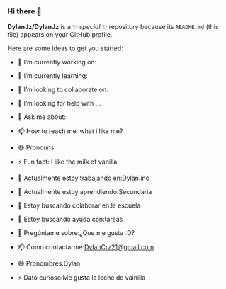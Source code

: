 ### Hi there 👋


**DylanJz/DylanJz** is a ✨ _special_ ✨ repository because its `README.md` (this file) appears on your GitHub profile.

Here are some ideas to get you started:

- 🔭 I’m currently working on:
- 🌱 I’m currently learning:
- 👯 I’m looking to collaborate on:
- 🤔 I’m looking for help with ...
- 💬 Ask me about:
- 📫 How to reach me: what i like me?
- 😄 Pronouns: 
- ⚡ Fun fact: I like the milk of vanilla

- 🔭 Actualmente estoy trabajando en:Dylan.inc
- 🌱 Actualmente estoy aprendiendo:Secundaria
- 👯 Estoy buscando colaborar en:la escuela
- 🤔 Estoy buscando ayuda con:tareas
- 💬 Pregúntame sobre:¿Que me gusta :D?
- 📫 Cómo contactarme:DylanCrz21@gmail.com
- 😄 Pronombres:Dylan
- ⚡ Dato curioso:Me gusta la leche de vainilla



